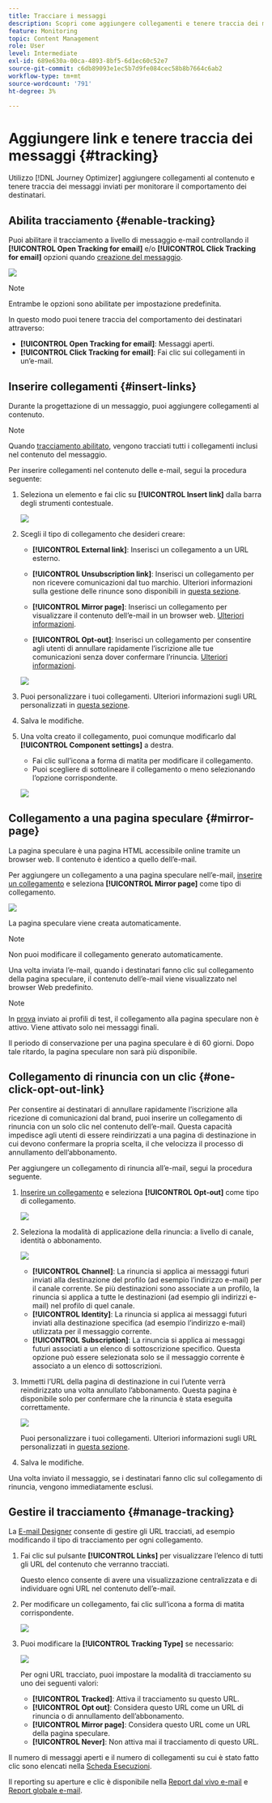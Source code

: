 ```yaml
---
title: Tracciare i messaggi
description: Scopri come aggiungere collegamenti e tenere traccia dei messaggi inviati
feature: Monitoring
topic: Content Management
role: User
level: Intermediate
exl-id: 689e630a-00ca-4893-8bf5-6d1ec60c52e7
source-git-commit: c6db89093e1ec5b7d9fe084cec58b8b7664c6ab2
workflow-type: tm+mt
source-wordcount: '791'
ht-degree: 3%

---
```


# Aggiungere link e tenere traccia dei messaggi {#tracking}

Utilizzo [!DNL Journey Optimizer] aggiungere collegamenti al contenuto e tenere traccia dei messaggi inviati per monitorare il comportamento dei destinatari.

## Abilita tracciamento {#enable-tracking}

Puoi abilitare il tracciamento a livello di messaggio e-mail controllando il **[!UICONTROL Open Tracking for email]** e/o **[!UICONTROL Click Tracking for email]** opzioni quando [creazione del messaggio](create-message.md).

![](assets/message-tracking.png)

>[!NOTE]
>
>Entrambe le opzioni sono abilitate per impostazione predefinita.

In questo modo puoi tenere traccia del comportamento dei destinatari attraverso:

* **[!UICONTROL Open Tracking for email]**: Messaggi aperti.
* **[!UICONTROL Click Tracking for email]**: Fai clic sui collegamenti in un’e-mail.

## Inserire collegamenti {#insert-links}

Durante la progettazione di un messaggio, puoi aggiungere collegamenti al contenuto.

>[!NOTE]
>
>Quando [tracciamento abilitato](#enable-tracking), vengono tracciati tutti i collegamenti inclusi nel contenuto del messaggio.

Per inserire collegamenti nel contenuto delle e-mail, segui la procedura seguente:

1. Seleziona un elemento e fai clic su **[!UICONTROL Insert link]** dalla barra degli strumenti contestuale.

   ![](assets/message-tracking-insert-link.png)

1. Scegli il tipo di collegamento che desideri creare:

   * **[!UICONTROL External link]**: Inserisci un collegamento a un URL esterno.

   * **[!UICONTROL Unsubscription link]**: Inserisci un collegamento per non ricevere comunicazioni dal tuo marchio. Ulteriori informazioni sulla gestione delle rinunce sono disponibili in [questa sezione](consent.md#opt-out-management).

   * **[!UICONTROL Mirror page]**: Inserisci un collegamento per visualizzare il contenuto dell’e-mail in un browser web. [Ulteriori informazioni](#mirror-page).

   * **[!UICONTROL Opt-out]**: Inserisci un collegamento per consentire agli utenti di annullare rapidamente l’iscrizione alle tue comunicazioni senza dover confermare l’rinuncia. [Ulteriori informazioni](#one-click-opt-out-link).

   ![](assets/message-tracking-links.png)

1. Puoi personalizzare i tuoi collegamenti. Ulteriori informazioni sugli URL personalizzati in [questa sezione](personalization/personalization-syntax.md#perso-urls).

1. Salva le modifiche.

1. Una volta creato il collegamento, puoi comunque modificarlo dal **[!UICONTROL Component settings]** a destra.

   * Fai clic sull’icona a forma di matita per modificare il collegamento.
   * Puoi scegliere di sottolineare il collegamento o meno selezionando l’opzione corrispondente.

   ![](assets/message-tracking-link-settings.png)

## Collegamento a una pagina speculare {#mirror-page}

La pagina speculare è una pagina HTML accessibile online tramite un browser web. Il contenuto è identico a quello dell’e-mail.

Per aggiungere un collegamento a una pagina speculare nell’e-mail, [inserire un collegamento](#insert-links) e seleziona **[!UICONTROL Mirror page]** come tipo di collegamento.

![](assets/message-tracking-mirror-page.png)

La pagina speculare viene creata automaticamente.

>[!NOTE]
>
>Non puoi modificare il collegamento generato automaticamente.

Una volta inviata l’e-mail, quando i destinatari fanno clic sul collegamento della pagina speculare, il contenuto dell’e-mail viene visualizzato nel browser Web predefinito.

>[!NOTE]
>
>In [prova](preview.md#send-proofs) inviato ai profili di test, il collegamento alla pagina speculare non è attivo. Viene attivato solo nei messaggi finali.

Il periodo di conservazione per una pagina speculare è di 60 giorni. Dopo tale ritardo, la pagina speculare non sarà più disponibile.

## Collegamento di rinuncia con un clic {#one-click-opt-out-link}

Per consentire ai destinatari di annullare rapidamente l’iscrizione alla ricezione di comunicazioni dal brand, puoi inserire un collegamento di rinuncia con un solo clic nel contenuto dell’e-mail. Questa capacità impedisce agli utenti di essere reindirizzati a una pagina di destinazione in cui devono confermare la propria scelta, il che velocizza il processo di annullamento dell’abbonamento.

Per aggiungere un collegamento di rinuncia all’e-mail, segui la procedura seguente.

1. [Inserire un collegamento](#insert-links) e seleziona **[!UICONTROL Opt-out]** come tipo di collegamento.

   ![](assets/message-tracking-opt-out.png)

1. Seleziona la modalità di applicazione della rinuncia: a livello di canale, identità o abbonamento.

   ![](assets/message-tracking-opt-out-level.png)

   * **[!UICONTROL Channel]**: La rinuncia si applica ai messaggi futuri inviati alla destinazione del profilo (ad esempio l’indirizzo e-mail) per il canale corrente. Se più destinazioni sono associate a un profilo, la rinuncia si applica a tutte le destinazioni (ad esempio gli indirizzi e-mail) nel profilo di quel canale.
   * **[!UICONTROL Identity]**: La rinuncia si applica ai messaggi futuri inviati alla destinazione specifica (ad esempio l’indirizzo e-mail) utilizzata per il messaggio corrente.
   * **[!UICONTROL Subscription]**: La rinuncia si applica ai messaggi futuri associati a un elenco di sottoscrizione specifico. Questa opzione può essere selezionata solo se il messaggio corrente è associato a un elenco di sottoscrizioni.

1. Immetti l’URL della pagina di destinazione in cui l’utente verrà reindirizzato una volta annullato l’abbonamento. Questa pagina è disponibile solo per confermare che la rinuncia è stata eseguita correttamente.

   ![](assets/message-tracking-opt-out-confirmation.png)

   Puoi personalizzare i tuoi collegamenti. Ulteriori informazioni sugli URL personalizzati in [questa sezione](personalization/personalization-syntax.md).

1. Salva le modifiche.

Una volta inviato il messaggio, se i destinatari fanno clic sul collegamento di rinuncia, vengono immediatamente esclusi.

## Gestire il tracciamento {#manage-tracking}

La [E-mail Designer](create-email-content.md) consente di gestire gli URL tracciati, ad esempio modificando il tipo di tracciamento per ogni collegamento.

1. Fai clic sul pulsante **[!UICONTROL Links]** per visualizzare l’elenco di tutti gli URL del contenuto che verranno tracciati.

   Questo elenco consente di avere una visualizzazione centralizzata e di individuare ogni URL nel contenuto dell’e-mail.

1. Per modificare un collegamento, fai clic sull’icona a forma di matita corrispondente.

   ![](assets/message-tracking-edit-links.png)

1. Puoi modificare la **[!UICONTROL Tracking Type]** se necessario:


   ![](assets/message-tracking-edit-a-link.png)

   Per ogni URL tracciato, puoi impostare la modalità di tracciamento su uno dei seguenti valori:

   * **[!UICONTROL Tracked]**: Attiva il tracciamento su questo URL.
   * **[!UICONTROL Opt out]**: Considera questo URL come un URL di rinuncia o di annullamento dell’abbonamento.
   * **[!UICONTROL Mirror page]**: Considera questo URL come un URL della pagina speculare.
   * **[!UICONTROL Never]**: Non attiva mai il tracciamento di questo URL. <!--This information is saved: if the URL appears again in a future message, its tracking is automatically deactivated.-->

Il numero di messaggi aperti e il numero di collegamenti su cui è stato fatto clic sono elencati nella [Scheda Esecuzioni](message-monitoring.md).

Il reporting su aperture e clic è disponibile nella [Report dal vivo e-mail](reports/email-live-report.md) e [Report globale e-mail](reports/email-global-report.md).
